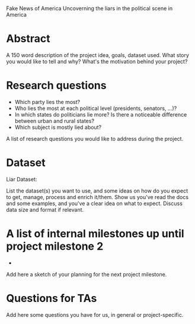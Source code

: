 # 
Fake News of America
Uncoverning the liars in the political scene in America


# Abstract
A 150 word description of the project idea, goals, dataset used. What story you would like to tell and why? What's the motivation behind your project?

# Research questions
- Which party lies the most?
- Who lies the most at each political level (presidents, senators, ...)?
- In which states do politicians lie more? Is there a noticeable difference between urban and rural states?
- Which subject is mostly lied about?

A list of research questions you would like to address during the project. 

# Dataset
Liar Dataset:

List the dataset(s) you want to use, and some ideas on how do you expect to get, manage, process and enrich it/them. Show us you've read the docs and some examples, and you've a clear idea on what to expect. Discuss data size and format if relevant.

# A list of internal milestones up until project milestone 2
- 

Add here a sketch of your planning for the next project milestone.

# Questions for TAs
Add here some questions you have for us, in general or project-specific.
